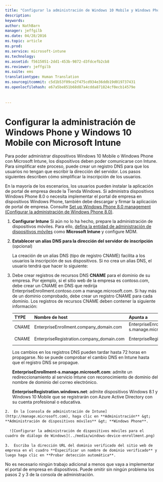 ```yaml
---
title: "Configurar la administración de Windows 10 Mobile y Windows Phone con Microsoft Intune | Microsoft Intune"
description: 
keywords: 
author: NathBarn
manager: jeffgilb
ms.date: 04/28/2016
ms.topic: article
ms.prod: 
ms.service: microsoft-intune
ms.technology: 
ms.assetid: f5615051-2dd1-453b-9872-d3fdcefb2cb8
ms.reviewer: jeffgilb
ms.suite: ems
translationtype: Human Translation
ms.sourcegitcommit: c5d1b53f09ce2f475cd934e36ddb19d019737431
ms.openlocfilehash: e67a5be851b68d87a4cdda871824cf0ecb14579e


---
```



# Configurar la administración de Windows Phone y Windows 10 Mobile con Microsoft Intune
Para poder administrar dispositivos Windows 10 Mobile o Windows Phone con Microsoft Intune, los dispositivos deben poder comunicarse con Intune. Para simplificar este proceso, puede crear un registro DNS para que los usuarios no tengan que escribir la dirección del servidor. Los pasos siguientes describen cómo simplificar la inscripción de los usuarios.  

En la mayoría de los escenarios, los usuarios pueden instalar la aplicación de portal de empresa desde la Tienda Windows. Si administra dispositivos Windows Phone 8.0 o necesita implementar el portal de empresa en dispositivos Windows Phone, también debe descargar y firmar la aplicación de portal de empresa. Consulte [Set up Windows Phone 8.0 management (Configurar la administración de Windows Phone 8.0)](set-up-windows-phone-8.0-management-with-microsoft-intune.md).

1.  **Configurar Intune** Si aún no lo ha hecho, prepare la administración de dispositivos móviles. Para ello, [defina la entidad de administración de dispositivos móviles](get-ready-to-enroll-devices-in-microsoft-intune.md#set-mobile-device-management-authority) como **Microsoft Intune** y configure MDM.

2.  **Establecer un alias DNS para la dirección del servidor de inscripción** (opcional)

    La creación de un alias DNS (tipo de registro CNAME) facilita a los usuarios la inscripción de sus dispositivos. Si no crea un alias DNS, el usuario tendrá que hacer lo siguiente:

  1.  Debe crear registros de recursos DNS **CNAME** para el dominio de su empresa. Por ejemplo, si el sitio web de la empresa es contoso.com, debe crear un CNAME en DNS que redirija EnterpriseEnrollment.contoso.com a manage.microsoft.com. Si hay más de un dominio comprobado, debe crear un registro CNAME para cada dominio. Los registros de recursos CNAME deben contener la siguiente información:

      |TYPE|Nombre de host|Apunta a|TTL|
      |--------|-------------|-------------|-------|
      |CNAME|EnterpriseEnrollment.company_domain.com|EnterpriseEnrollment-s.manage.microsoft.com |1 hora|
      |CNAME|EnterpriseRegistration.company_domain.com|EnterpriseRegistration.windows.net|1 hora|

      Los cambios en los registros DNS pueden tardar hasta 72 horas en propagarse. No se puede comprobar el cambio DNS en Intune hasta que el registro DNS se propague.

      **EnterpriseEnrollment-s.manage.microsoft.com**: admite un redireccionamiento al servicio Intune con reconocimiento de dominio del nombre de dominio del correo electrónico.

      **EnterpriseRegistration.windows.net**: admite dispositivos Windows 8.1 y Windows 10 Mobile que se registrarán con Azure Active Directory con su cuenta profesional o educativa.

    2.  En la [consola de administración de Intune](http://manage.microsoft.com), haga clic en **Administración** &gt; **Administración de dispositivos móviles** &gt; **Windows Phone**.

      ![Configurar la administración de dispositivos móviles para el cuadro de diálogo de Windows](../media/windows-device-enrollment.png)

    3.  Escriba la dirección URL del dominio verificado del sitio web de empresa en el cuadro **Especificar un nombre de dominio verificado** y luego haga clic en **Probar detección automática**.



No es necesario ningún trabajo adicional a menos que vaya a implementar el portal de empresa en dispositivos.  Puede omitir sin ningún problema los pasos 2 y 3 de la consola de administración.



<!--HONumber=Jun16_HO4-->


